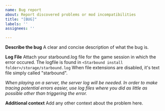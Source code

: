 ```yaml
---
name: Bug report
about: Report discovered problems or mod incompatibilities
title: "[BUG]"
labels: ''
assignees: ''

---
```


**Describe the bug**
A clear and concise description of what the bug is.

**Log File**
Attach your starbound.log file for the game session in which the error occured.
The logfile is found in `<Starbound install folder>/storage/starbound.log`
When file extensions are disabled, it's text file simply called "starbound".

*When playing on a server, the server log will be needed.*
*In order to make tracing potential errors easier, use log files where you did as little as possible other than triggering the error.*

**Additional context**
Add any other context about the problem here.
